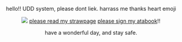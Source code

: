 <p align="center">
hello!! UDD system, please dont liek. harrass me thanks heart emoji
</p>
<p align="center">
  <img src="https://i.postimg.cc/nhDJnfp8/image-removebg-preview-13.png/>
</p>

<p align="center">
  <a href="https://seildirectory.straw.page">please read my strawpage</a>
  <a href="https://ozerum.atabook.org/">please sign my atabook</a>!!
</p>
<p align="center">
have a wonderful day, and stay safe.
</p>

